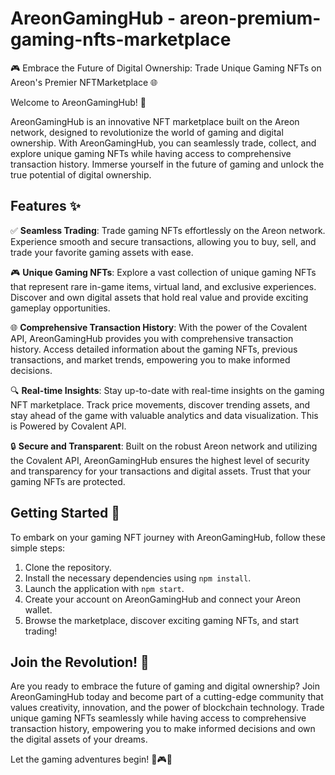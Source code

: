 # AreonGamingHub - areon-premium-gaming-nfts-marketplace

🎮 Embrace the Future of Digital Ownership: Trade Unique Gaming NFTs on Areon's Premier NFTMarketplace 🌐

Welcome to AreonGamingHub! 🚀

AreonGamingHub is an innovative NFT marketplace built on the Areon network, designed to revolutionize the world of gaming and digital ownership. With AreonGamingHub, you can seamlessly trade, collect, and explore unique gaming NFTs while having access to comprehensive transaction history. Immerse yourself in the future of gaming and unlock the true potential of digital ownership.

## Features ✨

✅ **Seamless Trading**: Trade gaming NFTs effortlessly on the Areon network. Experience smooth and secure transactions, allowing you to buy, sell, and trade your favorite gaming assets with ease.

🎮 **Unique Gaming NFTs**: Explore a vast collection of unique gaming NFTs that represent rare in-game items, virtual land, and exclusive experiences. Discover and own digital assets that hold real value and provide exciting gameplay opportunities.

🌐 **Comprehensive Transaction History**: With the power of the Covalent API, AreonGamingHub provides you with comprehensive transaction history. Access detailed information about the gaming NFTs, previous transactions, and market trends, empowering you to make informed decisions.

🔍 **Real-time Insights**: Stay up-to-date with real-time insights on the gaming NFT marketplace. Track price movements, discover trending assets, and stay ahead of the game with valuable analytics and data visualization. This is Powered by Covalent API.

🔒 **Secure and Transparent**: Built on the robust Areon network and utilizing the Covalent API, AreonGamingHub ensures the highest level of security and transparency for your transactions and digital assets. Trust that your gaming NFTs are protected.

## Getting Started 🚀

To embark on your gaming NFT journey with AreonGamingHub, follow these simple steps:

1. Clone the repository.
2. Install the necessary dependencies using `npm install`.
3. Launch the application with `npm start`.
4. Create your account on AreonGamingHub and connect your Areon wallet.
5. Browse the marketplace, discover exciting gaming NFTs, and start trading!

## Join the Revolution! 🌟

Are you ready to embrace the future of gaming and digital ownership? Join AreonGamingHub today and become part of a cutting-edge community that values creativity, innovation, and the power of blockchain technology. Trade unique gaming NFTs seamlessly while having access to comprehensive transaction history, empowering you to make informed decisions and own the digital assets of your dreams.

Let the gaming adventures begin! 🎉🎮✨
